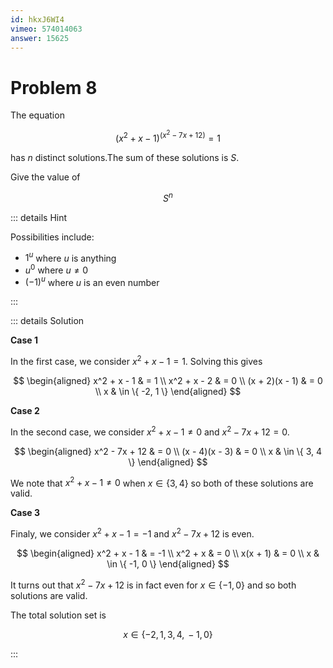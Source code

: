 ```yaml
---
id: hkxJ6WI4
vimeo: 574014063
answer: 15625
---
```


# Problem 8

The equation

$$
\left( x^2 + x - 1 \right)^{\left( x^2 - 7x + 12 \right)} = 1
$$

has $n$ distinct solutions.The sum of these solutions is $S$.

Give the value of

$$
S^n
$$

<AnswerInput :answer="$frontmatter.answer" />

::: details Hint

Possibilities include:

- $1^u$ where $u$ is anything
- $u^0$ where $u \neq 0$
- $(-1)^u$ where $u$ is an even number

:::

::: details Solution

**Case 1**

In the first case, we consider $x^2 + x - 1 = 1$. Solving this gives

$$
\begin{aligned}
x^2 + x - 1 & = 1 \\
x^2 + x - 2 & = 0 \\
(x + 2)(x - 1) & = 0 \\
x & \in \{ -2, 1 \}
\end{aligned}
$$

**Case 2**

In the second case, we consider $x^2 + x - 1 \neq 0$ and $x^2 - 7x + 12 = 0$.

$$
\begin{aligned}
x^2 - 7x + 12 & = 0 \\
(x - 4)(x - 3) & = 0 \\
x & \in \{ 3, 4 \}
\end{aligned}
$$

We note that $x^2 + x - 1 \neq 0$ when $x \in \{3, 4\}$ so both of these
solutions are valid.

**Case 3**

Finaly, we consider $x^2 + x - 1 = -1$ and $x^2 - 7x + 12$ is even.

$$
\begin{aligned}
x^2 + x - 1 & = -1 \\
x^2 + x & = 0 \\
x(x + 1) & = 0 \\
x & \in \{ -1, 0 \}
\end{aligned}
$$

It turns out that $x^2 - 7x + 12$ is in fact even for $x \in \{ -1, 0 \}$ and so
both solutions are valid.

The total solution set is

$$
x \in \{ -2, \, 1, \, 3, \, 4, \, -1, \, 0 \}
$$

:::
